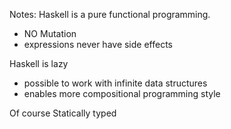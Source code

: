 
Notes:
Haskell is a pure functional programming.
- NO Mutation
- expressions never have side effects

Haskell is lazy
- possible to work with infinite data structures
- enables more compositional programming style

Of course Statically typed
